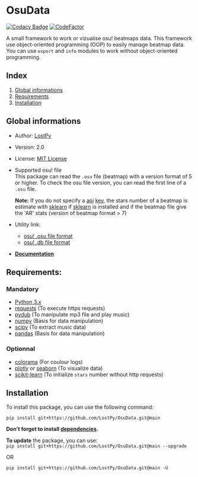 # OsuData

[![Codacy Badge](https://api.codacy.com/project/badge/Grade/f48258e18c3c4a93a7f65b51206e0b88)](https://app.codacy.com/gh/LostPy/OsuData?utm_source=github.com&utm_medium=referral&utm_content=LostPy/OsuData&utm_campaign=Badge_Grade) [![CodeFactor](https://www.codefactor.io/repository/github/lostpy/osudata/badge)](https://www.codefactor.io/repository/github/lostpy/osudata)

A small framework to work or vizualise osu! beatmaps data.
This framework use object-oriented programming (OOP) to easily manage beatmap data.
You can use `export` and `info` modules to work without object-oriented programming.

## Index <a id="index"></a>
 1. [Global informations](#globalInfos)
 2. [Requirements](#requirements)
 3. [Installation](#installation)


## Global informations <a id="globalInfos"></a>
 * Author: [LostPy][me]

 * Version: 2.0
 
 * License: [MIT License][license]

 * Supported osu! file  
 This package can read the `.osu` file (beatmap) with a version format of 5 or higher.
 To check the osu file version, you can read the first line of a `.osu` file.

   **Note:** If you do not specify a [api][api] [key][api-key], the stars number of a beatmap is estimate with [sklearn][sklearn] if [sklearn][sklearn] is installed and if the beatmap file give the 'AR' stats (version of beatmap format > 7)

 * Utility link:
   * [osu! .osu file format][osu_format]
   * [osu! .db file format][osu_db_format]

 * [**Documentation**](https://github.com/LostPy/osuData/wiki)

## Requirements: <a id="requirements"></a>
### Mandatory
* [Python 3.x][py]
* [requests][req] (To execute https requests)
* [pydub][pydub] (To manipulate mp3 file and play music)
* [numpy][np] (Basis for data manipulation)
* [scipy][scipy] (To extract music data)
* [pandas][pd] (Basis for data manipulation)

### Optionnal
* [colorama][color] (For coulour logs)
* [plotly][plotly] or [seaborn][seaborn] (To visualize data)
* [scikit-learn][sklearn] (To initialize `stars` number without http requests)

## Installation <a id="installation"></a>
To install this package, you can use the following command:

`pip install git+https://github.com/LostPy/OsuData.git@main`

**Don't forget to install [dependencies](#requirements).**

**To update** the package, you can use:  
`pip install git+https://github.com/LostPy/OsuData.git@main --upgrade`

OR

`pip install git+https://github.com/LostPy/OsuData.git@main -U`


[py]: https://www.python.org/
[req]: https://requests.readthedocs.io/en/master/
[color]: https://pypi.org/project/colorama/
[pydub]: https://github.com/jiaaro/pydub
[np]: https://numpy.org/
[scipy]: https://www.scipy.org/docs.html
[pd]: https://pandas.pydata.org/
[pdDf]: https://pandas.pydata.org/docs/reference/api/pandas.DataFrame.html
[pdToExcel]: https://pandas.pydata.org/pandas-docs/stable/reference/api/pandas.DataFrame.to_excel.html
[plotly]: https://plotly.com/
[seaborn]: https://seaborn.pydata.org/
[sklearn]: https://sklearn.org/
[osu_format]: https://osu.ppy.sh/wiki/en/osu%21_File_Formats/Osu_%28file_format%29
[structure]: https://osu.ppy.sh/wiki/en/osu%21_File_Formats/Osu_%28file_format%29#structure
[general]: https://osu.ppy.sh/wiki/en/osu%21_File_Formats/Osu_%28file_format%29#general
[metadata]: https://osu.ppy.sh/wiki/en/osu%21_File_Formats/Osu_%28file_format%29#metadata
[difficulty]: https://osu.ppy.sh/wiki/en/osu%21_File_Formats/Osu_%28file_format%29#difficulty
[hit-objects]: https://osu.ppy.sh/wiki/en/osu%21_File_Formats/Osu_%28file_format%29#hit-objects
[osu_db_format]: https://osu.ppy.sh/wiki/en/osu%21_File_Formats/Db_%28file_format%29
[api]: https://github.com/ppy/osu-api/wiki
[api-key]: https://osu.ppy.sh/p/api/
[license]: https://github.com/LostPy/osuData/blob/main/LICENSE
[me]: https://osu.ppy.sh/users/11187592
